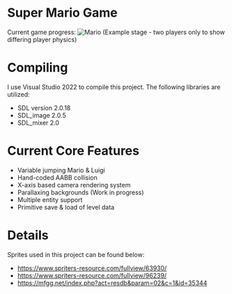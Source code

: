 # Super Mario Game
Current game progress:
![Mario](bros.gif)
(Example stage - two players only to show differing player physics)
# Compiling
I use Visual Studio 2022 to compile this project. The following libraries are utilized:
- SDL version 2.0.18
- SDL_image 2.0.5
- SDL_mixer 2.0
# Current Core Features
- Variable jumping Mario & Luigi
- Hand-coded AABB collision
- X-axis based camera rendering system
- Parallaxing backgrounds (Work in progress)
- Multiple entity support
- Primitive save & load of level data
# Details
Sprites used in this project can be found below:
- https://www.spriters-resource.com/fullview/63930/
- https://www.spriters-resource.com/fullview/96239/
- https://mfgg.net/index.php?act=resdb&param=02&c=1&id=35344